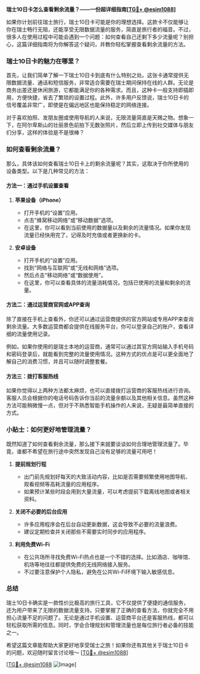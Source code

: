 **瑞士10日卡怎么查看剩余流量？——一份超详细指南[[TG💪+ @esim1088](https://t.me/s/esim1088)]**

如果你计划前往瑞士旅行，瑞士10日卡可能是你的理想选择。这款卡不仅能够让你在瑞士畅行无阻，还能享受无限数据流量的服务，简直是旅行者的福音。不过，很多人在使用过程中可能会遇到一个问题：如何查看自己还剩下多少流量呢？别担心，这篇详细指南将为你解答这个疑问，并教你轻松掌握查看剩余流量的方法。

### 瑞士10日卡的魅力在哪里？

首先，让我们简单了解一下瑞士10日卡到底有什么特别之处。这张卡通常提供无限数据流量、通话和短信服务，非常适合需要在瑞士期间保持在线的人群。无论是商务出差还是休闲旅游，它都能满足你的各种需求。而且，这种卡一般支持即插即用，方便快捷，省去了繁琐的设置过程。此外，许多用户反馈说，瑞士10日卡的信号覆盖非常广，即使是在偏远地区也能保持稳定的网络连接。

对于喜欢拍照、发朋友圈或使用导航的人来说，无限流量简直是天赐之物。想象一下，在阿尔卑斯山的壮丽景色前拍下无数张照片，然后立即上传到社交媒体与朋友们分享，这样的体验是不是很棒？

### 如何查看剩余流量？

那么，具体该如何查看瑞士10日卡上的剩余流量呢？其实，这取决于你所使用的设备类型。以下是几种常见的方法：

#### 方法一：通过手机设置查看

1. **苹果设备（iPhone）**
   - 打开手机的“设置”应用。
   - 点击“蜂窝移动网络”或“移动数据”选项。
   - 在这里，你可以看到当前使用的数据量以及剩余的流量情况。如果你发现流量已经快用完了，记得及时充值或者更换新的卡。

2. **安卓设备**
   - 打开手机的“设置”应用。
   - 找到“网络与互联网”或“无线和网络”选项。
   - 然后点击“移动网络”或“数据使用”。
   - 在这里，你可以查看具体的流量消耗情况，包括已使用的流量和剩余的流量。

#### 方法二：通过运营商官网或APP查询

除了直接在手机上查看外，你还可以通过运营商提供的官方网站或专用APP来查询剩余流量。大多数运营商都会提供在线服务平台，你可以登录自己的账户，查看详细的流量使用记录。

例如，如果你使用的是瑞士本地的运营商，通常可以通过其官方网站输入手机号码和密码登录后，就能看到完整的流量使用情况。这种方式的优点是可以更全面地了解自己的消费习惯，并且可以随时调整套餐。

#### 方法三：拨打客服热线

如果你觉得以上两种方法都太麻烦，也可以直接拨打运营商的客服热线进行咨询。客服人员会根据你的电话号码告诉你当前的流量余额以及其他相关信息。虽然这种方法可能稍微慢一点，但对于不熟悉智能手机操作的人来说，无疑是最简单直接的方式。

### 小贴士：如何更好地管理流量？

既然知道了如何查看剩余流量，那么接下来就要谈谈如何合理地管理流量了。毕竟，谁都不希望在旅行途中突然发现自己没有足够的流量可用吧！

1. **提前规划行程**
   - 出门前先规划好每天的大致活动内容，比如是否需要频繁使用地图导航、观看视频等高耗流量的应用程序。
   - 如果预计某些时段会用到大量流量，可以考虑提前下载离线地图或者相关资料。

2. **关闭不必要的后台应用**
   - 许多应用程序会在后台自动更新数据，这会导致不必要的流量浪费。
   - 建议定期检查并关闭那些不需要实时同步的应用程序。

3. **利用免费Wi-Fi**
   - 在公共场所寻找免费Wi-Fi热点也是一个不错的选择。比如酒店、咖啡馆、机场等地往往都提供免费的无线网络接入服务。
   - 不过要注意保护个人隐私，避免在公共Wi-Fi环境下输入敏感信息。

### 总结

瑞士10日卡确实是一款性价比极高的旅行工具，它不仅提供了便捷的通信服务，还为用户带来了无限的数据流量支持。只要掌握了正确的查看方法，你就完全不用担心流量不足的问题了。无论是通过手机设置、运营商平台还是客服热线，都可以轻松获取所需的信息。同时，学会合理规划和管理流量也是每位旅行者必备的技能之一。

希望这篇文章能帮助大家更好地享受瑞士之旅！如果你还有其他关于瑞士10日卡的问题，欢迎随时留言讨论哦～ [[TG💪+ @esim1088](https://t.me/s/esim1088)] 

[[TG💪+ @esim1088](https://t.me/s/esim1088) ![Image](https://i.postimg.cc/4NQfJmqS/Snipaste-2025-05-13-00-14-12.png)]